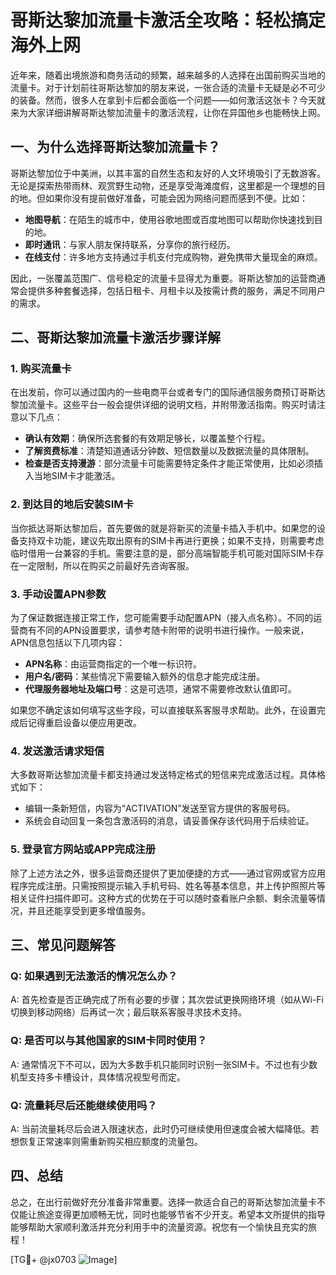 # 哥斯达黎加流量卡激活全攻略：轻松搞定海外上网

近年来，随着出境旅游和商务活动的频繁，越来越多的人选择在出国前购买当地的流量卡。对于计划前往哥斯达黎加的朋友来说，一张合适的流量卡无疑是必不可少的装备。然而，很多人在拿到卡后都会面临一个问题——如何激活这张卡？今天就来为大家详细讲解哥斯达黎加流量卡的激活流程，让你在异国他乡也能畅快上网。

## 一、为什么选择哥斯达黎加流量卡？

哥斯达黎加位于中美洲，以其丰富的自然生态和友好的人文环境吸引了无数游客。无论是探索热带雨林、观赏野生动物，还是享受海滩度假，这里都是一个理想的目的地。但如果你没有提前做好准备，可能会因为网络问题而感到不便。比如：

- **地图导航**：在陌生的城市中，使用谷歌地图或百度地图可以帮助你快速找到目的地。
- **即时通讯**：与家人朋友保持联系，分享你的旅行经历。
- **在线支付**：许多地方支持通过手机支付完成购物，避免携带大量现金的麻烦。

因此，一张覆盖范围广、信号稳定的流量卡显得尤为重要。哥斯达黎加的运营商通常会提供多种套餐选择，包括日租卡、月租卡以及按需计费的服务，满足不同用户的需求。

## 二、哥斯达黎加流量卡激活步骤详解

### 1. 购买流量卡

在出发前，你可以通过国内的一些电商平台或者专门的国际通信服务商预订哥斯达黎加流量卡。这些平台一般会提供详细的说明文档，并附带激活指南。购买时请注意以下几点：

- **确认有效期**：确保所选套餐的有效期足够长，以覆盖整个行程。
- **了解资费标准**：清楚知道通话分钟数、短信数量以及数据流量的具体限制。
- **检查是否支持漫游**：部分流量卡可能需要特定条件才能正常使用，比如必须插入当地SIM卡才能激活。

### 2. 到达目的地后安装SIM卡

当你抵达哥斯达黎加后，首先要做的就是将新买的流量卡插入手机中。如果您的设备支持双卡功能，建议先取出原有的SIM卡再进行更换；如果不支持，则需要考虑临时借用一台兼容的手机。需要注意的是，部分高端智能手机可能对国际SIM卡存在一定限制，所以在购买之前最好先咨询客服。

### 3. 手动设置APN参数

为了保证数据连接正常工作，您可能需要手动配置APN（接入点名称）。不同的运营商有不同的APN设置要求，请参考随卡附带的说明书进行操作。一般来说，APN信息包括以下几项内容：

- **APN名称**：由运营商指定的一个唯一标识符。
- **用户名/密码**：某些情况下需要输入额外的信息才能完成注册。
- **代理服务器地址及端口号**：这是可选项，通常不需要修改默认值即可。

如果您不确定该如何填写这些字段，可以直接联系客服寻求帮助。此外，在设置完成后记得重启设备以便应用更改。

### 4. 发送激活请求短信

大多数哥斯达黎加流量卡都支持通过发送特定格式的短信来完成激活过程。具体格式如下：

- 编辑一条新短信，内容为“ACTIVATION”发送至官方提供的客服号码。
- 系统会自动回复一条包含激活码的消息，请妥善保存该代码用于后续验证。

### 5. 登录官方网站或APP完成注册

除了上述方法之外，很多运营商还提供了更加便捷的方式——通过官网或官方应用程序完成注册。只需按照提示输入手机号码、姓名等基本信息，并上传护照照片等相关证件扫描件即可。这种方式的优势在于可以随时查看账户余额、剩余流量等情况，并且还能享受到更多增值服务。

## 三、常见问题解答

### Q: 如果遇到无法激活的情况怎么办？
A: 首先检查是否正确完成了所有必要的步骤；其次尝试更换网络环境（如从Wi-Fi切换到移动网络）后再试一次；最后联系客服寻求技术支持。

### Q: 是否可以与其他国家的SIM卡同时使用？
A: 通常情况下不可以，因为大多数手机只能同时识别一张SIM卡。不过也有少数机型支持多卡槽设计，具体情况视型号而定。

### Q: 流量耗尽后还能继续使用吗？
A: 当前流量耗尽后会进入限速状态，此时仍可继续使用但速度会被大幅降低。若想恢复正常速率则需重新购买相应额度的流量包。

## 四、总结

总之，在出行前做好充分准备非常重要。选择一款适合自己的哥斯达黎加流量卡不仅能让旅途变得更加顺畅无忧，同时也能够节省不少开支。希望本文所提供的指导能够帮助大家顺利激活并充分利用手中的流量资源。祝您有一个愉快且充实的旅程！

[TG💪+ @jx0703 ![Image](https://github.com/user-attachments/assets/dbca1d08-cadb-493c-b0ec-ad6f7a83f270)]